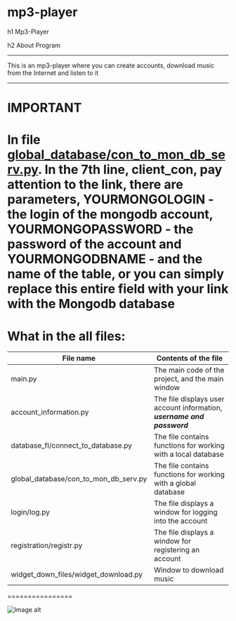 # mp3-player

h1 Mp3-Player

h2 About Program
***
This is an mp3-player where you can create accounts, download music from the Internet and listen to it
***

IMPORTANT
========
In file [global_database/con_to_mon_db_serv.py](https://github.com/yerkovlad/mp3-player/blob/main/global_database/con_to_mon_db_serv.py).
In the 7th line, client_con, pay attention to the link, there are parameters, **YOURMONGOLOGIN** - the login of the mongodb account, **YOURMONGOPASSWORD** - the password of the account and **YOURMONGODBNAME** - and the name of the table, or you can simply replace this entire field with your link with the Mongodb database
========

What in the all files:
============
File name                                   | Contents of the file
--------------------------------------------|--------------------------------------------------------------------------
main.py                                     | The main code of the project, and the main window
account_information.py                      | The file displays user account information, ***username and password***
database_fl/connect_to_database.py          | The file contains functions for working with a local database
global_database/con_to_mon_db_serv.py       | The file contains functions for working with a global database
login/log.py                                | The file displays a window for logging into the account
registration/registr.py                     | The file displays a window for registering an account
widget_down_files/widget_download.py        | Window to download music
================

![Image alt](https://github.com/{username}/{repository}/raw/{branch}/{path}/image.png)
